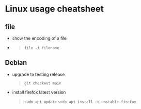 #   Linux usage cheatsheet    #
##  file  ##
-    show the encoding of a file
-    > `file -i filename`

##  Debian  ##
-   upgrade to testing release
    >   `git checkout main`

-   install firefox latest version
    >   `sudo apt update`
    >   `sudo apt install -t unstable firefox`
